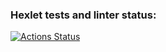 ### Hexlet tests and linter status:
[![Actions Status](https://github.com/websysforever/php-project-9/actions/workflows/hexlet-check.yml/badge.svg)](https://github.com/websysforever/php-project-9/actions)